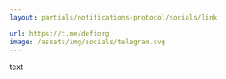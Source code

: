```yaml
---
layout: partials/notifications-protocol/socials/link

url: https://t.me/defiorg
image: /assets/img/socials/telegram.svg
---
```


text
